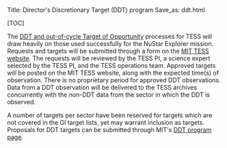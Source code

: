 Title: Director's Discretionary Target (DDT) program
Save_as: ddt.html

[TOC]

The [DDT and out-of-cycle Target of Opportunity](https://tess.mit.edu/science/ddt/) processes for TESS will draw heavily on those used successfully for the NuStar Explorer mission. Requests and targets will be submitted through a form on the [MIT TESS website](https://tess.mit.edu/science/ddt/). The requests will be reviewed by the TESS PI, a science expert selected by the TESS PI, and the TESS operations team. Approved targets will be posted on the MIT TESS website, along with the expected time(s) of observation.  There is no proprietary period for approved DDT observations. Data from a DDT observation will be delivered to the TESS archives concurrently with the non-DDT data from the sector in which the DDT is observed.

A number of targets per sector have been reserved for targets which are not covered in the GI target lists, yet may warrant inclusion as targets. Proposals for DDT targets can be submitted through MIT's [DDT program page](https://tess.mit.edu/science/ddt/).

